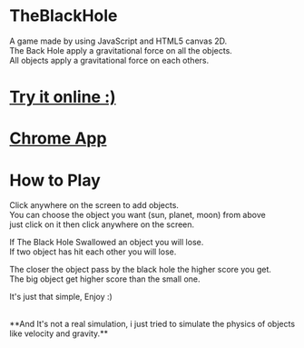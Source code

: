 TheBlackHole
============

A game made by using JavaScript and HTML5 canvas 2D.<br>
The Back Hole apply a gravitational force on all the objects.<br>
All objects apply a gravitational force on each others.

<h1><a href="http://circularbit.com/theblackhole/index.html">Try it online :)</a></h1>

<h1><a href="https://chrome.google.com/webstore/detail/the-black-hole/kcihckgeflahohdfmejlnpeppededdgh">Chrome App</a></h1>

<h1>How to Play</h1>

Click anywhere on the screen to add objects.<br>
You can choose the object you want (sun, planet, moon) from above<br>
just click on it then click anywhere on the screen.

If The Black Hole Swallowed an object you will lose.<br>
If two object has hit each other you will lose.

The closer the object pass by the black hole the higher score you get.<br>
The big object get higher score than the small one.

It's just that simple, Enjoy :)

<br>
**And It's not a real simulation, i just tried to simulate the physics of objects like velocity and gravity.**
